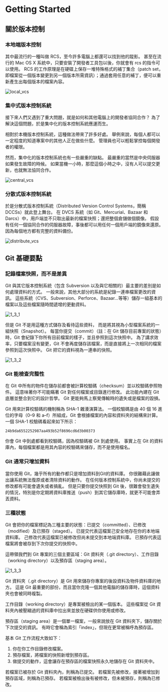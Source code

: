 # Getting Started

## 關於版本控制

### 本地端版本控制
其中最流行的一種叫做 RCS，至今許多電腦上都還可以找到他的蹤影。 甚至在流行的 Mac OS X 系統中，只要安裝了開發者工具包以後，你就會有 rcs 的指令可以使用。 RCS 的工作原理是在硬碟上保存一堆特殊格式的補丁集合（patch set，即檔案從一個版本變更到另一個版本所需資訊）；通過套用任意的補丁，便可以重新產生出每個版本的檔案內容。

![local_vcs](images/local_vcs.PNG)

### 集中式版本控制系統
接下來人們又遇到了重大問題，就是如何和其他電腦上的開發者協同合作？ 為了解決這個問題，於是集中化的版本控制系統應運而生。

相對於本機版本控制系統，這種做法帶來了許多好處。 舉例來說，每個人都可以一定程度的知道專案中的其他人正在做些什麼。 管理員也可以輕鬆掌控每個開發者的權限。

然而，集中化的版本控制系統也有一些嚴重的缺點。 最嚴重的當然是中央伺服器如果發生故障的時候。 如果當機一小時，那麼這個小時之中，沒有人可以提交更新，也就無法協同合作。 

![central_vcs](images/central_vcs.PNG)

### 分散式版本控制系統
於是分散式版本控制系統（Distributed Version Control Systems，簡稱 DCCSs）就此登上舞台。 在 DVCS 系統（如 Git、Mercurial、Bazaar 和 Darcs）中，用戶端並不只取出最新的檔案快照；還把整個倉儲做個鏡像。 假設有任何一個協同合作的伺服器故障，事後都可以用任何一個用戶端的鏡像來還原。 因為每個地方都有完整的資料備份。

![distribute_vcs](images/distribute_vcs.PNG)

## Git 基礎要點

### 記錄檔案快照，而不是差異
Git 與其它版本控制系統（包含 Subversion 以及與它相關的）最主要的差別是如何處理資料的方式。 一般來說，其他大部分的系統是紀錄一連串檔案更改的資訊。 這些系統（CVS、Subversion、Perforce、Bazaar…等等）儲存一組基本的檔案以及這些檔案隨時間遞增的更動資料。

![1_3_1](images/1_3_1.PNG)

但是 Git 不是用這種方式儲存及看待這些資料， 而是將其視為小型檔案系統的一組快照（Snapshot）。 每當你提交（commit）（註：在 Git 儲存目前專案的狀態）時，Git 會紀錄下你所有目前檔案的樣子，並且參照到這次快照中。 為了講求效率，只要檔案沒有變更，Git 不會再度儲存該檔案，而是直接將上一次相同的檔案參照到這次快照中。 Git 把它的資料視為一連串的快照。

![1_3_2](images/1_3_2.PNG)

### Git 能檢查完整性
在 Git 中所有的物件在儲存前都會被計算校驗碼（checksum）並以校驗碼參照物件。 這意味著你不可能瞞著 Git 對任何檔案或目錄進行修改。 此功能內建在 Git 底層並整合到它的設計哲學。 Git 更能夠馬上察覺傳輸時的遺失或是檔案的毀損。

Git 用來計算校驗碼的機制稱為 SHA-1 雜湊演算法。 一個校驗碼是由 40 個 16 進位的字母（0–9 和 a–f）所組成，Git 會根據檔案的內容和資料夾的結構來計算。 一個 SHA-1 校驗碼看起來如下所示：

`24b9da6552252987aa493b52f8696cd6d3b00373`

你會 Git 中到處都看到校驗碼，因為校驗碼被 Git 到處使用。 事實上在 Git 的資料庫內，每個檔案都是用其內容的校驗碼來儲存，而不是使用檔名。

### Git 通常只增加資料
當你使用 Git，幾乎所有的動作都只是增加資料到Git的資料庫。 你很難藉此讓做出讓系統無法復原或者清除資料的動作。 在任何版本控制系統中，你尚未提交的修改都有可能會遺失或者搞亂。 但是只要你提交快照到 Git 後，很難會發生遺失的情況，特別是你定期將資料庫推送（push）到其它儲存庫時，就更不可能會弄丟資料。

### 三種狀態
Git 會把你的檔案標記為三種主要的狀態：已提交（committed）、已修改（modified）及已預存（staged）。 已提交代表這檔案己安全地存在你的本地端資料庫。 己修改代表這檔案已被修改但尚未提交到本地端資料庫。 已預存代表這檔案將會被存到下次你提交的快照中。

這帶領我們到 Git 專案的三個主要區域：Git 資料夾（.git directory）、工作目錄（working directory）以及預存區（staging area）。

![1_3_3](images/1_3_3.PNG)

Git 資料夾（.git directory）是 Git 用來儲存你專案的後設資料及物件資料庫的地方。 這是 Git 最重要的部份，而且當你克隆一個其他電腦的儲存庫時，這個資料夾也會被同時複製。

工作目錄（working directory）是專案被檢出的某一個版本。 這些檔案從 Git 資料夾內被壓縮過的資料庫中拉出來並放在硬碟供你使用或修改。

預存區（staging area）是一個單一檔案，一般來說放在 Git 資料夾下，儲存關於下次提交的資訊。 有時它會稱為索引「index」，但現在更常被稱呼為預存區。

基本 Git 工作流程大致如下：

1. 你在你工作目錄修改檔案。
2. 預存檔案，將檔案的快照新增到預存區。
3. 做提交的動作，這會讓存在預存區的檔案快照永久地儲存在 Git 資料夾中。

若檔案已被存於 Git 資料夾內，則稱為已提交。 若檔案先被修改，接著被增加到預存區域，則稱為已預存。 若檔案被檢出後有被修改，但未被預存，則稱為已修改。